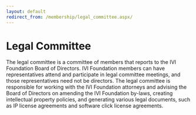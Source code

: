```yaml
---
layout: default
redirect_from: /membership/legal_committee.aspx/
---
```


# Legal Committee

The legal committee is a committee of members that reports to the IVI
Foundation Board of Directors. IVI Foundation members can have
representatives attend and participate in legal committee meetings, and
those representatives need not be directors. The legal committee is
responsible for working with the IVI Foundation attorneys and advising
the Board of Directors on amending the IVI Foundation by-laws, creating
intellectual property policies, and generating various legal documents,
such as IP license agreements and software click license agreements.

